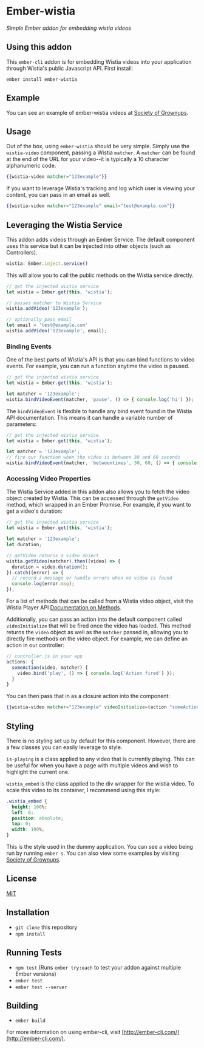 # Ember-wistia
*Simple Ember addon for embedding wistia videos*

## Using this addon

This `ember-cli` addon is for embedding Wistia videos into your application through Wistia's public Javascript API.
First install:

```
ember install ember-wistia
```

## Example
You can see an example of ember-wistia videos at [Society of Grownups](https://www.societyofgrownups.com/courses).

## Usage
Out of the box, using `ember-wistia` should be very simple.
Simply use the `wistia-video` component, passing a Wistia `matcher`.
A `matcher` can be found at the end of the URL for your video--it is typically a 10 character alphanumeric code.

```handlebars
{{wistia-video matcher="123example"}}
```

If you want to leverage Wistia's tracking and log which user is viewing your content, you can pass in an email as well.

```handlebars
{{wistia-video matcher="123example" email="test@example.com"}}
```

## Leveraging the Wistia Service
This addon adds videos through an Ember Service.
The default component uses this service but it can be injected into other objects (such as Controllers).

```javascript
wistia: Ember.inject.service()
```

This will allow you to call the public methods on the Wistia service directly.

```javascript
// get the injected wistia service
let wistia = Ember.get(this, 'wistia');

// passes matcher to Wistia Service
wistia.addVideo('123example');

// optionally pass email
let email = 'test@example.com'
wistia.addVideo('123example', email);
```

### Binding Events
One of the best parts of Wistia's API is that you can bind functions to video events.
For example, you can run a function anytime the video is paused.

```javascript
// get the injected wistia service
let wistia = Ember.get(this, 'wistia');

let matcher = '123example';
wistia.bindVideoEvent(matcher, 'pause', () => { console.log('hi') });
```

The `bindVideoEvent` is flexible to handle any bind event found in the Wistia API documentation.
This means it can handle a variable number of parameters:

```javascript
// get the injected wistia service
let wistia = Ember.get(this, 'wistia');

let matcher = '123example';
// fire our function when the video is between 30 and 60 seconds
wistia.bindVideoEvent(matcher, 'betweentimes', 30, 60, () => { console.log('hi') });
```

### Accessing Video Properties
The Wistia Service added in this addon also allows you to fetch the video object created by Wistia.
This can be accessed through the `getVideo` method, which wrapped in an Ember Promise.
For example, if you want to get a video's duration:

```javascript
// get the injected wistia service
let wistia = Ember.get(this, 'wistia');

let matcher = '123example';
let duration;

// getVideo returns a video object
wistia.getVideo(matcher).then((video) => {
  duration = video.duration();
}).catch((error) => {
  // record a message or handle errors when no video is found
  console.log(error.msg);
});
```

For a list of methods that can be called from a Wistia video object, visit the Wistia Player API [Documentation on Methods](https://wistia.com/doc/player-api#methods).

Additionally, you can pass an action into the default component called `videoInitialize` that will be fired once the video has loaded.
This method returns the `video` object as well as the `matcher` passed in, allowing you to directly fire methods on the video object.
For example, we can define an action in our controller:

```javascript
// controller.js in your app
actions: {
  someAction(video, matcher) {
    video.bind('play', () => { console.log('Action fired') });
  }
}
```

You can then pass that in as a closure action into the component:

```handlebars
{{wistia-video matcher="123example" videoInitialize=(action "someAction")}}
```

## Styling
There is no styling set up by default for this component.
However, there are a few classes you can easily leverage to style.

`is-playing` is a class applied to any video that is currently playing.
This can be useful for when you have a page with multiple videos and wish to highlight the current one.

`wistia_embed` is the class applied to the div wrapper for the wistia video.
To scale this video to its container, I recommend using this style:

```css
.wistia_embed {
  height: 100%;
  left: 0;
  position: absolute;
  top: 0;
  width: 100%;
}
```

This is the style used in the dummy application.
You can see a video being run by running `ember s`.
You can also view some examples by visiting [Society of Grownups](https://www.societyofgrownups.com/courses).

## License
[MIT](LICENSE.md)

## Installation

* `git clone` this repository
* `npm install`

## Running Tests

* `npm test` (Runs `ember try:each` to test your addon against multiple Ember versions)
* `ember test`
* `ember test --server`

## Building

* `ember build`

For more information on using ember-cli, visit [http://ember-cli.com/](http://ember-cli.com/).
